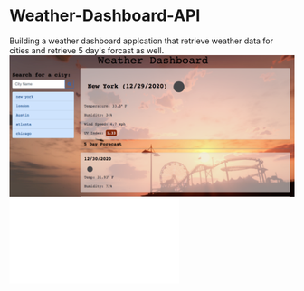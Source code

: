 # Weather-Dashboard-API
Building a weather dashboard applcation that retrieve weather data for cities and retrieve 5 day's forcast as well. 
![A Screenshot of my Project](image.png)
![A link to my Project](file:///Users/ayashuqair/Desktop/Weather-Dashboard-API/index.html)